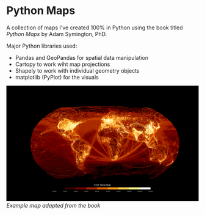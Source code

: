 # Python Maps 

A collection of maps I've created 100% in Python using the book titled *Python Maps* by Adam Symington, PhD.

Major Python libraries used:
- Pandas and GeoPandas for spatial data manipulation
- Cartopy to work wiht map projections
- Shapely to work with individual geometry objects
- matplotlib (PyPlot) for the visuals

![An example adapted from the book](map6_GHGemissons/map6.png)
*Example map adapted from the book*
